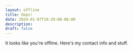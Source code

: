 ```yaml
---
layout: offline
title: Oops!
date: 2024-01-07T19:29:00-06:00
description:
draft: false
---
```


It looks like you're offline. Here's my contact info and stuff.
